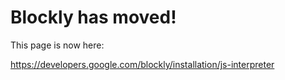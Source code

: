 # Blockly has moved! #

This page is now here:

https://developers.google.com/blockly/installation/js-interpreter